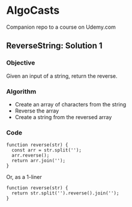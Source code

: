 # AlgoCasts

Companion repo to a course on Udemy.com

## ReverseString: Solution 1
### Objective
Given an input of a string, return the reverse.

### Algorithm
* Create an array of characters from the string
* Reverse the array
* Create a string from the reversed array

### Code
```
function reverse(str) {
  const arr = str.split('');
  arr.reverse();
  return arr.join('');
}
```

Or, as a 1-liner
```
function reverse(str) {
  return str.split('').reverse().join('');
}
```